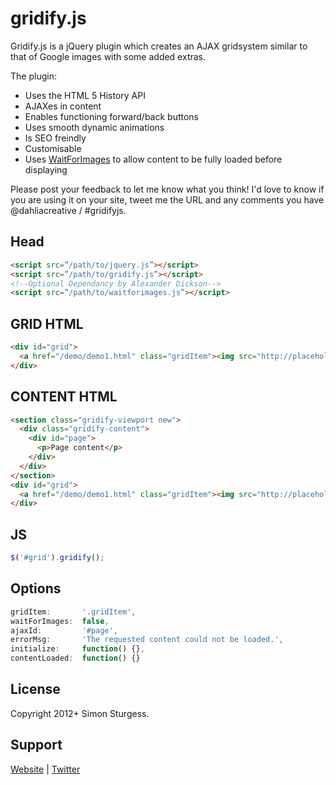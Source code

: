 # gridify.js

Gridify.js is a jQuery plugin which creates an AJAX gridsystem similar to that of Google images with some added extras.

The plugin:
* Uses the HTML 5 History API
* AJAXes in content
* Enables functioning forward/back buttons
* Uses smooth dynamic animations
* Is SEO freindly
* Customisable
* Uses [WaitForImages](https://github.com/alexanderdickson/waitForImages) to allow content to be fully loaded before displaying

Please post your feedback to let me know what you think! I'd love to know if you are using it on your site, tweet me the URL and any comments you have @dahliacreative / #gridifyjs.


## Head
```html
<script src=”/path/to/jquery.js”></script>
<script src=”/path/to/gridify.js”></script>
<!--Optional Dependancy by Alexander Dickson-->
<script src=”/path/to/waitforimages.js”></script>
```

## GRID HTML
```html
<div id="grid">
  <a href="/demo/demo1.html" class="gridItem"><img src="http://placehold.it/320" alt=""></a>
</div>
```

## CONTENT HTML
```html
<section class="gridify-viewport new">
  <div class="gridify-content">
    <div id="page">
      <p>Page content</p>
    </div>
  </div>
</section>
<div id="grid">
  <a href="/demo/demo1.html" class="gridItem"><img src="http://placehold.it/320" alt=""></a>
</div>
```

## JS
```js
$('#grid').gridify();
```

## Options
```js
gridItem:       '.gridItem',
waitForImages:  false,
ajaxId:         '#page',
errorMsg:       'The requested content could not be loaded.',
initialize:     function() {},
contentLoaded:  function() {}
```

## License

Copyright 2012+ Simon Sturgess.

## Support

[Website](http://www.dahliacreative.com/gridifyjs/) | 
[Twitter](http://www.twitter.com/dahliacreative)
